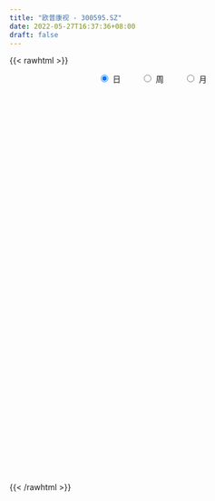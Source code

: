 ```yaml
---
title: "欧普康视 - 300595.SZ"
date: 2022-05-27T16:37:36+08:00
draft: false
---
```

{{< rawhtml >}}
    <div style="text-align: center">
        <label style="padding: 1rem;"><input style="margin-right: .5rem" type="radio" name="period" value="D" checked onclick="period_change(this)">日</label>
        <label style="padding: 1rem;"><input style="margin-right: .5rem" type="radio" name="period" value="W" onclick="period_change(this)">周</label>
        <label style="padding: 1rem;"><input style="margin-right: .5rem" type="radio" name="period" value="M" onclick="period_change(this)">月</label>
    </div>
    <div id="chart" style="height: 700px;"></div> 
    <script type="text/javascript">
        const D_v = [31059.01,47994.69,57243.58,77186.14,105820.95,61209.43,60225.13,45687.31,53075.72,55562.56,73319.94,69263.8,67493.68,54184.89,50872.77,72573.65,63339.26,77654.08,108067.52,67743.07,98222.8,72373.81,62750.25,73256.14,89399.78,48942.39,79491.9,56880.9,53231.61,67708.87,66130.01,67995.52,75021.81,79422.22,119982.68,76125.36,73013.54,81760.6,86678.94,49829.15,62803.49,56848.87,50575.14,65115.66,63364.83,58341.68,43748.85,99221.42,166184.64,96578.42,91728.2,92633.46,78814.3,118827.94,91143.1,89522.68,136497.04,99171.35,52996.0,71330.87,68938.2,59911.54,89759.49,58779.73,114533.8,95670.81,59373.8,170043.08,135095.3,119905.93,109976.93,80232.25,86006.22,156722.99,222034.51,158822.16,197785.93,153977.88,208488.19,131287.79,84093.86,93712.34,89591.43,89929.45,119788.03,93081.26,135397.04,237304.58,119760.75,121843.66,96812.53,138902.69,100331.95,103014.58,77564.31,104001.3,76358.89,91447.47,166312.71,139829.93,290803.72,162176.22,112347.64,94742.92,113951.97,104849.87,128261.05,133679.57,87050.86,66357.54,82172.39,96634.55,92735.45,94254.3,69629.31,65263.28,73724.86,52182.87,82661.74,44137.92,55358.41,47519.16,146145.09,121153.14,138245.36,89602.18,90217.47,65198.02,62674.6,64575.18,63054.22,180155.99,124799.44,75436.25,131559.91,108880.63,90957.08,77216.68,74685.11,221804.11,114026.37,90786.65,69837.01,71599.56,172192.36,77201.26,85813.2,84610.66,47189.49,64055.63,48266.09,59286.59,72498.46,98854.19,67055.22,77193.78,109892.03,86857.37,131936.75,80011.93,89062.14,114475.94,115703.84,73745.71,156777.68,104446.47,109429.03,87441.83,404351.53,173317.74,119618.49,233608.45,180082.97,113331.41,120050.3,109600.61,173296.23,187605.54,120848.59,112267.32,145936.63,223882.65,109763.85,92465.47,66743.68,78444.9,91050.54,99880.57,154061.8,196817.68,108214.35,109492.9,70810.19,95728.64,136201.68,135287.2,112662.99,135343.66,125807.08,161726.18,145645.1,211142.26,172489.01,240612.12,126300.42,101358.08,83895.54,129986.64,129722.25,124313.27,76974.48,89866.62,185941.68,138439.37,113853.02,119179.41,145182.38,94314.19,96485.68,115166.61,119778.93,199108.55,98886.15,74536.93,80004.26,94692.8,116454.83,130104.76,160832.71,163399.01,312155.79,218546.1,157212.74,123347.45,85896.09,111328.17,117518.72,176480.39,119468.23,88281.84,126691.3,79051.23,99349.86,146440.03,129215.46,88624.58,90667.52,193794.99,244765.46,237503.7]
const D_histogram = [0.0,-0.1097089459,0.1185692412,0.3227222865,0.368807511,0.4225266538,0.531279553,0.6892233051,0.6672950457,0.7858601237,0.7486773063,0.5372044745,0.5416042735,0.4707388276,0.5250444906,0.6785482853,0.8369622809,0.8579454412,0.8297734157,0.5612725173,-0.0497291033,-0.4307622503,-0.4820753863,-0.3845919854,0.0142099828,0.1697060838,-0.0691080828,0.0099501388,0.094666748,-0.0549931492,-0.2279026612,-0.2526194043,-0.5544139457,-0.6123545981,-0.9534952297,-0.7650036437,-0.9486625831,-1.0467934912,-0.961754911,-0.8086623666,-0.5428286847,-0.4726342809,-0.510504694,-0.2627406923,-0.0053337669,0.0920922547,0.0394409218,-0.3988882065,-1.0404449943,-1.5045270361,-1.634479006,-1.3626888809,-1.1782081755,-0.7808548513,-0.2233636386,0.0994203037,0.2299882907,0.1170279822,0.1647103582,0.1169847188,-0.1160621724,-0.2900677043,-0.5418565553,-0.6690710761,-1.0373446376,-0.983342187,-0.9557146898,-1.3061877737,-1.5424176464,-1.4464405954,-1.0613461142,-0.9888737042,-0.8634651374,-0.9160483401,-1.1617963851,-1.2512165218,-1.5027014916,-1.5607655459,-1.086117599,-0.6438447742,-0.303965542,-0.0142394603,0.2574992098,0.4427475625,0.7511997967,0.8278942332,1.0699428334,1.9318636488,2.3636488898,2.5677299887,2.5928393853,2.6034184717,2.4903458822,2.2885861424,2.1046035458,1.8330159589,1.470176694,1.1109379188,0.8013987189,0.2907996581,-0.5694985092,-1.1468694923,-1.3672012099,-1.4056493292,-1.1983968318,-1.1115881885,-0.792753723,-0.4921303979,-0.3395911064,-0.247044799,-0.1385513485,-0.1557306811,-0.2796650224,-0.2529957683,-0.3094444819,-0.3361424861,-0.4151307656,-0.3432002179,-0.1669526898,-0.0422296537,-0.0236154165,0.0921811987,0.5060483564,0.5919401437,0.3742524938,0.1904051132,0.1335789491,0.176840437,0.219779759,0.2629497822,0.2137765178,-0.071055312,-0.2978256445,-0.4362238857,-0.6056947001,-0.5981376722,-0.5619251852,-0.4251066829,-0.2155430288,0.305605117,0.6171252804,0.8443500953,0.9159169234,0.8211569131,0.8591468579,0.8562618672,0.6416323423,0.6752633299,0.6641664883,0.5338457327,0.3731818555,0.2817941693,0.138822381,0.008828144,-0.0922487918,-0.216093873,-0.3497648444,-0.5091167789,-0.6839601176,-0.7726112723,-0.7779520259,-0.8160951736,-0.7342858899,-0.6663551454,-0.6854275923,-0.6179153868,-0.5624585339,-0.5314417289,-0.7278094435,-0.8545294681,-0.8571847524,-0.9465115812,-0.9644621048,-0.9720417838,-0.9355490829,-0.8273514898,-0.6087227807,-0.3353995544,-0.11254708,0.0310162396,0.210721576,0.4381386168,0.5598635508,0.6591737466,0.7161177629,0.7374421108,0.7120270606,0.7892307788,0.682107306,0.7177552409,0.7459558352,0.7116438639,0.6319706982,0.5183378371,0.4714644101,0.3076411685,0.166751931,0.0307204752,-0.001144387,0.0568447667,-0.0335082812,-0.1510104506,-0.1232974588,0.0705303317,0.1649333932,0.2450841373,0.2803985541,0.3925316146,0.4653236722,0.4113293667,0.3293407361,0.2460656287,0.3710901925,0.3682080998,0.3588351796,0.2662526057,0.1848702412,0.0940141027,-0.0598793252,-0.0156358333,0.0100496837,0.1746456058,0.2799841141,0.3153325171,0.2813557356,0.2241358419,0.0925439045,0.0227241806,-0.2284952285,-0.3954041458,-0.1648582609,0.0482197573,0.2867348639,0.4422400945,0.4861916472,0.4963719432,0.5386032607,0.5617442246,0.6106314367,0.5810803146,0.5083338731,0.4571170532,0.3361600982,0.1732369044,0.1542528123,0.1074297099,-0.0554645631,0.0168604479,0.1683306838,0.2091975938]
const D_fast = [0.0,-0.1371361823,0.1207843151,0.4056179319,0.5439050343,0.7032558405,0.9448286279,1.2750782063,1.4199737083,1.7350038173,1.8849903264,1.8078186132,1.9476194806,1.9944387416,2.1800055273,2.5031463933,2.8708009591,3.1062704797,3.2855418081,3.1573590391,2.5339251427,2.045201433,1.8733694504,1.874704855,2.2770593189,2.4749819408,2.2188907535,2.3004365099,2.4088198061,2.2454116215,2.0155264442,1.9276548501,1.4872568222,1.2762275204,0.6967130814,0.6939537564,0.2731291713,-0.0867001096,-0.2421002572,-0.2911733044,-0.1610467938,-0.2090109601,-0.3745075468,-0.1924287181,0.0636447655,0.1840938508,0.1413027484,-0.3967484315,-1.2984164679,-2.1386302688,-2.6772019901,-2.7460840853,-2.8561554238,-2.6540158124,-2.1523655093,-1.8047264911,-1.6166614314,-1.7003647444,-1.6115047788,-1.6299842385,-1.8920466728,-2.1385691308,-2.5258221207,-2.8203044105,-3.4479141314,-3.6397472275,-3.8510484028,-4.5280684301,-5.1499027144,-5.4155358122,-5.2957778596,-5.4705238756,-5.5609815932,-5.8425768809,-6.3787740222,-6.7809982893,-7.4081586321,-7.8564140729,-7.6532955257,-7.3719838944,-7.1080960477,-6.8219298311,-6.4858163585,-6.1898811152,-5.6936289318,-5.409960937,-4.9004266284,-3.5555399009,-2.5328424374,-1.6868288414,-1.0135095984,-0.3520758942,0.1574379869,0.5278247828,0.8699930726,1.0566594755,1.061364384,0.9798600886,0.8706705684,0.4327714221,-0.5699013725,-1.4339897287,-1.9961217487,-2.3859822004,-2.4783289109,-2.6694173148,-2.54877128,-2.3711805544,-2.3035390395,-2.2727539318,-2.1988983184,-2.2550103213,-2.4488609182,-2.4854406062,-2.6192504403,-2.729984066,-2.9127550369,-2.9266245437,-2.792115188,-2.6779495654,-2.6652391822,-2.5263972674,-1.9860180206,-1.7521411973,-1.8762657239,-2.0125118261,-2.035943253,-1.9484716558,-1.850587394,-1.7416799252,-1.7374090602,-2.040004718,-2.3412314616,-2.5886856743,-2.9095801638,-3.0515575539,-3.1558263632,-3.1252845316,-2.9696066347,-2.3720572097,-1.9062557262,-1.4679433875,-1.1673973285,-1.0568681105,-0.8040914513,-0.5929109752,-0.6471324145,-0.4446855943,-0.289740814,-0.2866001363,-0.3539685497,-0.3749076935,-0.4831738866,-0.6109610877,-0.7351002214,-0.9129687709,-1.1340809533,-1.4207120825,-1.7665454506,-2.0483494234,-2.2481781835,-2.4903451245,-2.5921073134,-2.6907653552,-2.8811947002,-2.9681613414,-3.0533191219,-3.1551627491,-3.5334828246,-3.8738352162,-4.0907866887,-4.4167414128,-4.6758074626,-4.9263975875,-5.1237921573,-5.2224324367,-5.1559844227,-4.966511085,-4.7717953807,-4.6204780012,-4.3880922708,-4.0511405758,-3.7894497541,-3.5253461216,-3.2893726646,-3.083687789,-2.9310960741,-2.6565846612,-2.5931813074,-2.3780945624,-2.1634050093,-2.0198060145,-1.9414865057,-1.9255349075,-1.854542232,-1.9414551815,-2.0406564362,-2.1690077732,-2.2011587322,-2.1289583868,-2.227688505,-2.382943287,-2.3860546599,-2.1745942865,-2.0389578767,-1.8975360983,-1.7921220429,-1.5818560788,-1.3927331032,-1.3438950669,-1.3435485136,-1.3653072138,-1.1475101018,-1.0583401696,-0.9780042949,-1.0040237173,-1.0391885216,-1.1065411344,-1.2754043936,-1.23506986,-1.2068719221,-0.9986145985,-0.8232800618,-0.7090985295,-0.672736377,-0.6739223102,-0.7823782715,-0.8465169503,-1.1548601665,-1.4206201202,-1.2312888006,-1.0061558431,-0.6959570205,-0.4298917662,-0.2643923018,-0.13011902,0.0467631127,0.2103401328,0.411885204,0.5276041606,0.5819411874,0.6450036308,0.6080867003,0.4884727326,0.5080518435,0.4880861687,0.3113257549,0.3878658779,0.5814187848,0.6745850932]
const D_slow = [0.0,-0.0274272365,0.0022150738,0.0828956455,0.1750975232,0.2807291867,0.4135490749,0.5858549012,0.7526786626,0.9491436936,1.1363130201,1.2706141387,1.4060152071,1.523699914,1.6549610367,1.824598108,2.0338386782,2.2483250385,2.4557683924,2.5960865218,2.5836542459,2.4759636834,2.3554448368,2.2592968404,2.2628493361,2.305275857,2.2879988363,2.2904863711,2.3141530581,2.3004047708,2.2434291054,2.1802742544,2.041670768,1.8885821184,1.650208311,1.4589574001,1.2217917543,0.9600933815,0.7196546538,0.5174890621,0.381781891,0.2636233207,0.1359971472,0.0703119742,0.0689785324,0.0920015961,0.1018618266,0.0021397749,-0.2579714736,-0.6341032327,-1.0427229841,-1.3833952044,-1.6779472483,-1.8731609611,-1.9290018707,-1.9041467948,-1.8466497221,-1.8173927266,-1.776215137,-1.7469689573,-1.7759845004,-1.8485014265,-1.9839655653,-2.1512333344,-2.4105694938,-2.6564050405,-2.895333713,-3.2218806564,-3.607485068,-3.9690952168,-4.2344317454,-4.4816501714,-4.6975164558,-4.9265285408,-5.2169776371,-5.5297817675,-5.9054571404,-6.2956485269,-6.5671779267,-6.7281391202,-6.8041305057,-6.8076903708,-6.7433155683,-6.6326286777,-6.4448287285,-6.2378551702,-5.9703694619,-5.4874035497,-4.8964913272,-4.2545588301,-3.6063489837,-2.9554943658,-2.3329078953,-1.7607613597,-1.2346104732,-0.7763564835,-0.40881231,-0.1310778303,0.0692718495,0.141971764,-0.0004028633,-0.2871202364,-0.6289205389,-0.9803328712,-1.2799320791,-1.5578291262,-1.756017557,-1.8790501565,-1.9639479331,-2.0257091328,-2.0603469699,-2.0992796402,-2.1691958958,-2.2324448379,-2.3098059584,-2.3938415799,-2.4976242713,-2.5834243258,-2.6251624982,-2.6357199117,-2.6416237658,-2.6185784661,-2.492066377,-2.3440813411,-2.2505182176,-2.2029169393,-2.1695222021,-2.1253120928,-2.070367153,-2.0046297075,-1.951185578,-1.968949406,-2.0434058172,-2.1524617886,-2.3038854636,-2.4534198817,-2.593901178,-2.7001778487,-2.7540636059,-2.6776623267,-2.5233810066,-2.3122934828,-2.0833142519,-1.8780250236,-1.6632383092,-1.4491728424,-1.2887647568,-1.1199489243,-0.9539073022,-0.8204458691,-0.7271504052,-0.6567018629,-0.6219962676,-0.6197892316,-0.6428514296,-0.6968748978,-0.7843161089,-0.9115953036,-1.082585333,-1.2757381511,-1.4702261576,-1.674249951,-1.8578214235,-2.0244102098,-2.1957671079,-2.3502459546,-2.490860588,-2.6237210203,-2.8056733811,-3.0193057481,-3.2336019362,-3.4702298316,-3.7113453578,-3.9543558037,-4.1882430744,-4.3950809469,-4.5472616421,-4.6311115307,-4.6592483007,-4.6514942408,-4.5988138468,-4.4892791926,-4.3493133049,-4.1845198682,-4.0054904275,-3.8211298998,-3.6431231347,-3.44581544,-3.2752886135,-3.0958498032,-2.9093608444,-2.7314498785,-2.5734572039,-2.4438727446,-2.3260066421,-2.24909635,-2.2074083672,-2.1997282484,-2.2000143452,-2.1858031535,-2.1941802238,-2.2319328365,-2.2627572012,-2.2451246182,-2.2038912699,-2.1426202356,-2.0725205971,-1.9743876934,-1.8580567754,-1.7552244337,-1.6728892497,-1.6113728425,-1.5186002943,-1.4265482694,-1.3368394745,-1.2702763231,-1.2240587628,-1.2005552371,-1.2155250684,-1.2194340267,-1.2169216058,-1.1732602043,-1.1032641758,-1.0244310466,-0.9540921126,-0.8980581522,-0.874922176,-0.8692411309,-0.926364938,-1.0252159745,-1.0664305397,-1.0543756004,-0.9826918844,-0.8721318608,-0.750583949,-0.6264909632,-0.491840148,-0.3514040918,-0.1987462327,-0.053476154,0.0736073143,0.1878865776,0.2719266021,0.3152358282,0.3537990313,0.3806564588,0.366790318,0.37100543,0.4130881009,0.4653874994]
const D_data = [['2021-05-18', 91.5645, 92.2038, 91.2661, 93.0562],['2021-05-19', 91.9267, 90.4847, 89.5257, 93.2551],['2021-05-20', 90.9251, 95.0452, 90.2219, 95.4288],['2021-05-21', 97.1157, 96.0999, 93.8988, 98.4005],['2021-05-24', 95.572, 95.0939, 89.7357, 96.2991],['2021-05-25', 95.6019, 95.811, 95.2035, 96.807],['2021-05-26', 95.811, 97.3747, 94.2175, 98.1017],['2021-05-27', 98.0719, 99.277, 95.7712, 99.3865],['2021-05-28', 97.7233, 98.032, 96.9962, 100.3924],['2021-05-31', 97.5739, 100.7609, 96.1895, 101.0896],['2021-06-01', 101.3187, 99.7949, 96.6277, 102.0457],['2021-06-02', 99.6953, 97.6237, 96.8269, 100.4323],['2021-06-03', 96.8369, 100.3924, 96.6178, 102.5835],['2021-06-04', 99.8845, 99.8845, 99.2471, 103.5795],['2021-06-07', 99.8945, 102.0358, 98.1117, 102.2748],['2021-06-08', 102.0258, 104.5755, 101.0996, 106.8363],['2021-06-09', 103.5795, 106.3682, 102.0856, 107.0056],['2021-06-10', 106.5574, 106.1192, 103.958, 107.3641],['2021-06-11', 104.3265, 106.4976, 102.0856, 107.5534],['2021-06-15', 106.4976, 103.5994, 103.0815, 106.7666],['2021-06-16', 104.0775, 97.4942, 97.1157, 104.5555],['2021-06-17', 95.5521, 97.8527, 95.4923, 99.6355],['2021-06-18', 99.4961, 100.7908, 98.7989, 103.3803],['2021-06-21', 100.5916, 102.7628, 98.5101, 102.9321],['2021-06-22', 102.9819, 108.0613, 101.4681, 108.7485],['2021-06-23', 108.1509, 106.916, 105.9897, 109.2564],['2021-06-24', 106.9657, 102.1154, 100.5916, 107.5633],['2021-06-25', 102.5935, 105.9698, 102.5835, 106.5674],['2021-06-28', 105.9897, 106.8562, 105.671, 108.3601],['2021-06-29', 107.4538, 104.0874, 103.3803, 107.7625],['2021-06-30', 105.6411, 103.1313, 101.966, 106.0196],['2021-07-01', 102.8724, 104.5755, 101.7171, 105.8702],['2021-07-02', 103.5895, 100.1932, 99.5957, 105.422],['2021-07-05', 99.1475, 102.0856, 97.9125, 105.0734],['2021-07-06', 103.5795, 97.0759, 94.0581, 103.7787],['2021-07-07', 96.6078, 102.8325, 95.6915, 103.4401],['2021-07-08', 103.7588, 97.6834, 97.6137, 104.1074],['2021-07-09', 98.8587, 97.3448, 92.624, 98.9184],['2021-07-12', 98.7989, 98.9184, 94.6458, 100.0936],['2021-07-13', 99.5957, 99.7949, 98.1117, 100.99],['2021-07-14', 99.5957, 101.8665, 98.4204, 103.3803],['2021-07-15', 102.1752, 99.9642, 98.8188, 102.464],['2021-07-16', 98.9981, 98.3308, 97.1058, 100.3825],['2021-07-19', 98.5101, 102.1852, 97.8727, 103.5795],['2021-07-20', 102.2051, 103.5795, 100.8008, 104.4659],['2021-07-21', 104.5755, 102.5835, 101.3087, 104.5755],['2021-07-22', 103.3803, 100.8904, 100.1932, 103.3803],['2021-07-23', 100.5916, 94.586, 94.1976, 101.9162],['2021-07-26', 91.5185, 88.5107, 85.6722, 94.2972],['2021-07-27', 88.1422, 86.6482, 85.7519, 92.3152],['2021-07-28', 87.1263, 87.8434, 84.3575, 89.2477],['2021-07-29', 89.6361, 91.887, 89.6361, 94.1179],['2021-07-30', 91.887, 90.7914, 87.2458, 91.887],['2021-08-02', 89.6361, 93.9984, 86.449, 94.7952],['2021-08-03', 94.3968, 97.9225, 92.1658, 98.1017],['2021-08-04', 97.9424, 97.046, 94.7155, 98.7989],['2021-08-05', 90.6321, 95.7314, 87.3354, 97.793],['2021-08-06', 95.4923, 92.6041, 89.6361, 95.4923],['2021-08-09', 91.628, 94.2972, 91.628, 95.1935],['2021-08-10', 94.2773, 92.9626, 90.4329, 94.7952],['2021-08-11', 92.2355, 89.6261, 89.2676, 93.5203],['2021-08-12', 89.5963, 88.8393, 88.5206, 92.3152],['2021-08-13', 89.0385, 86.1005, 85.0746, 89.8751],['2021-08-16', 87.1064, 85.8515, 85.1543, 88.0725],['2021-08-17', 86.0507, 80.4733, 79.5769, 87.3952],['2021-08-18', 81.6187, 83.74, 81.4593, 85.1543],['2021-08-19', 84.6563, 82.4553, 81.6187, 85.0049],['2021-08-20', 81.2402, 75.4935, 73.9797, 82.1565],['2021-08-23', 76.6887, 73.7008, 71.7188, 77.1568],['2021-08-24', 73.7108, 75.7425, 71.8284, 76.1907],['2021-08-25', 75.7027, 79.079, 73.7008, 80.1745],['2021-08-26', 79.079, 74.9557, 74.1988, 79.1188],['2021-08-27', 74.8362, 74.7565, 74.1988, 78.3619],['2021-08-30', 75.5732, 71.3205, 69.9958, 75.5732],['2021-08-31', 70.3544, 66.5299, 65.773, 71.1013],['2021-09-01', 68.2131, 65.8427, 63.7512, 68.4123],['2021-09-02', 66.3208, 60.9625, 60.584, 68.2629],['2021-09-03', 62.1178, 60.4446, 59.5682, 62.2772],['2021-09-06', 61.6497, 66.271, 59.4487, 69.5975],['2021-09-07', 67.9641, 66.7092, 65.2551, 68.1932],['2021-09-08', 66.5399, 66.2012, 64.538, 67.0279],['2021-09-09', 66.3307, 66.1813, 65.3945, 68.223],['2021-09-10', 65.7331, 66.6096, 65.0459, 67.7251],['2021-09-13', 66.6096, 66.0917, 65.6037, 69.0198],['2021-09-14', 66.1016, 68.5218, 66.1016, 69.717],['2021-09-15', 68.0139, 66.3905, 65.6335, 68.5716],['2021-09-16', 65.8825, 69.219, 65.4344, 71.5894],['2021-09-17', 69.3385, 80.3737, 67.9242, 81.6684],['2021-09-22', 78.6806, 79.4773, 77.7643, 83.2421],['2021-09-23', 79.4176, 79.6765, 76.37, 81.4394],['2021-09-24', 79.7363, 79.567, 77.6846, 80.2641],['2021-09-27', 80.6725, 81.1008, 78.7702, 83.4711],['2021-09-28', 80.4733, 80.9414, 79.1786, 85.234],['2021-09-29', 81.6187, 80.6028, 78.8798, 82.9732],['2021-09-30', 80.5629, 81.3298, 80.553, 83.2421],['2021-10-08', 81.2003, 80.4335, 79.5271, 82.8536],['2021-10-11', 80.8418, 78.8101, 78.083, 82.027],['2021-10-12', 78.6208, 77.8938, 76.6986, 80.2641],['2021-10-13', 77.6747, 77.4655, 72.7148, 78.5113],['2021-10-14', 77.1368, 73.1729, 70.7528, 77.844],['2021-10-15', 69.717, 64.9663, 64.3288, 70.932],['2021-10-18', 65.0459, 63.9006, 62.9146, 65.7232],['2021-10-19', 64.2591, 65.1356, 63.2432, 65.6335],['2021-10-20', 65.1356, 65.4842, 63.9404, 66.4104],['2021-10-21', 66.1614, 67.8147, 65.4842, 68.97],['2021-10-22', 66.7291, 65.9722, 65.0559, 67.5657],['2021-10-25', 66.5199, 68.98, 65.9323, 69.5178],['2021-10-26', 69.219, 69.6572, 66.7689, 71.1412],['2021-10-27', 68.721, 68.4222, 67.6055, 69.219],['2021-10-28', 68.5019, 67.8147, 66.8287, 70.4639],['2021-10-29', 67.7251, 68.1135, 66.2909, 69.219],['2021-11-01', 68.1035, 66.3706, 65.7331, 68.9401],['2021-11-02', 65.8029, 64.1695, 63.9105, 66.7291],['2021-11-03', 64.1894, 65.265, 64.1894, 66.5299],['2021-11-04', 66.3905, 63.5918, 63.4424, 66.3905],['2021-11-05', 63.4225, 63.1437, 62.9445, 64.5978],['2021-11-08', 63.1536, 61.5501, 60.7434, 63.1935],['2021-11-09', 61.5601, 62.7552, 61.2613, 63.0441],['2021-11-10', 62.7154, 64.1595, 62.5162, 65.0061],['2021-11-11', 63.791, 63.8707, 63.0939, 65.2352],['2021-11-12', 64.0799, 62.5262, 62.317, 64.0998],['2021-11-15', 62.566, 63.7611, 62.2473, 64.1097],['2021-11-16', 63.8309, 68.8106, 63.7611, 69.3186],['2021-11-17', 68.6214, 66.1514, 65.9323, 69.5178],['2021-11-18', 65.6734, 62.0481, 61.8887, 65.9423],['2021-11-19', 61.9286, 61.2912, 60.6936, 62.7054],['2021-11-22', 61.2513, 62.0481, 60.0064, 63.5122],['2021-11-23', 61.7493, 63.0839, 61.5402, 63.9803],['2021-11-24', 62.9743, 63.1735, 61.829, 63.6815],['2021-11-25', 63.1038, 63.313, 62.7453, 64.7372],['2021-11-26', 63.3428, 62.0481, 61.9485, 64.0101],['2021-11-29', 61.5601, 57.9647, 57.3671, 62.7453],['2021-11-30', 57.4269, 56.8691, 56.1819, 58.0643],['2021-12-01', 56.899, 56.3911, 55.5644, 57.5265],['2021-12-02', 56.2716, 54.429, 54.1302, 56.7197],['2021-12-03', 54.429, 55.3852, 54.3593, 56.3214],['2021-12-06', 55.674, 55.0366, 54.7975, 56.9687],['2021-12-07', 55.415, 55.9927, 55.176, 56.9289],['2021-12-08', 56.2716, 57.1978, 55.7736, 57.5265],['2021-12-09', 57.3771, 62.7353, 56.8691, 63.2233],['2021-12-10', 62.3668, 62.3668, 61.9684, 63.4026],['2021-12-13', 62.3668, 63.0142, 61.9883, 63.7213],['2021-12-14', 62.327, 62.2672, 61.9485, 63.5022],['2021-12-15', 62.0879, 60.5342, 60.2753, 62.7154],['2021-12-16', 61.2912, 62.4664, 61.2912, 66.0718],['2021-12-17', 62.9644, 62.5162, 61.9087, 63.5221],['2021-12-20', 62.2373, 59.6777, 59.2594, 62.7054],['2021-12-21', 59.3192, 62.6556, 59.3192, 62.8947],['2021-12-22', 62.6258, 62.5461, 62.2274, 63.1437],['2021-12-23', 63.1437, 61.0223, 60.4546, 63.2034],['2021-12-24', 61.0023, 60.106, 59.7873, 61.3609],['2021-12-27', 59.8072, 60.4546, 58.8411, 61.1916],['2021-12-28', 60.9426, 59.2495, 59.1499, 60.9525],['2021-12-29', 58.6519, 58.6419, 58.3929, 62.4365],['2021-12-30', 58.373, 58.2535, 57.9746, 59.1698],['2021-12-31', 58.2635, 57.138, 56.8392, 58.5722],['2022-01-04', 56.4309, 55.9827, 54.6382, 56.9488],['2022-01-05', 55.9827, 54.3992, 54.2298, 56.5504],['2022-01-06', 54.4091, 52.6761, 52.3973, 55.0764],['2022-01-07', 52.6562, 52.2877, 52.0985, 53.3235],['2022-01-10', 51.9093, 52.2578, 51.5507, 53.0347],['2022-01-11', 52.2778, 50.8635, 50.495, 52.4272],['2022-01-12', 50.9033, 51.6105, 50.7042, 52.5566],['2022-01-13', 51.8595, 51.0029, 50.8934, 51.9889],['2022-01-14', 50.7042, 49.2003, 49.011, 50.9731],['2022-01-17', 49.26, 49.5688, 48.6824, 50.1464],['2022-01-18', 49.6883, 48.9314, 48.6027, 50.5747],['2022-01-19', 48.6027, 48.0549, 47.8557, 49.3297],['2022-01-20', 45.9136, 43.8619, 43.3739, 47.4573],['2022-01-21', 43.8022, 42.8062, 42.5274, 43.8022],['2022-01-24', 42.7465, 42.8759, 41.8501, 43.115],['2022-01-25', 42.3381, 40.3362, 40.2267, 42.5174],['2022-01-26', 40.8442, 39.659, 38.8722, 40.9239],['2022-01-27', 39.6291, 38.3941, 38.2945, 39.8183],['2022-01-28', 38.7427, 37.677, 37.5476, 39.1112],['2022-02-07', 38.3742, 37.6472, 37.2986, 38.8224],['2022-02-08', 37.7468, 38.7029, 37.2687, 38.9718],['2022-02-09', 38.8423, 39.6889, 38.4638, 39.9478],['2022-02-10', 39.8383, 39.5594, 39.3403, 40.5753],['2022-02-11', 39.3403, 38.8622, 38.3244, 39.898],['2022-02-14', 38.4041, 39.6291, 38.0555, 40.2864],['2022-02-15', 39.8383, 40.9438, 39.3502, 42.6867],['2022-02-16', 40.8342, 40.3362, 40.1171, 40.9338],['2022-02-17', 40.0873, 40.5354, 39.8482, 41.0334],['2022-02-18', 40.0873, 40.396, 40.0474, 40.7346],['2022-02-21', 40.5354, 40.1869, 39.8183, 41.3023],['2022-02-22', 39.8482, 39.6391, 38.8921, 40.0673],['2022-02-23', 39.9478, 41.1629, 39.7785, 41.2525],['2022-02-24', 41.0334, 38.8821, 38.2149, 41.3123],['2022-02-25', 39.4399, 40.5852, 39.2208, 42.1987],['2022-02-28', 40.5155, 40.8243, 39.7188, 41.2326],['2022-03-01', 40.8243, 40.2068, 39.8183, 41.0832],['2022-03-02', 40.0375, 39.4897, 39.1909, 40.1371],['2022-03-03', 39.7387, 38.6431, 38.5535, 39.908],['2022-03-04', 37.9061, 39.1013, 37.8563, 40.396],['2022-03-07', 39.2009, 37.0496, 36.5715, 39.2407],['2022-03-08', 37.1791, 36.3823, 36.203, 38.2447],['2022-03-09', 36.3524, 35.4561, 33.8625, 36.8205],['2022-03-10', 36.3723, 36.0038, 35.974, 37.2787],['2022-03-11', 35.1573, 36.9102, 34.8585, 36.96],['2022-03-14', 36.3723, 34.6593, 34.6394, 36.6213],['2022-03-15', 34.3804, 33.3645, 33.3645, 36.0138],['2022-03-16', 34.0617, 34.5099, 32.3188, 34.5896],['2022-03-17', 35.3565, 36.8504, 35.3067, 37.7866],['2022-03-18', 36.6512, 36.1632, 35.6951, 36.95],['2022-03-21', 36.5118, 36.3126, 35.7449, 36.95],['2022-03-22', 36.1632, 35.974, 35.7748, 36.5516],['2022-03-23', 36.1532, 37.3185, 35.8644, 37.7468],['2022-03-24', 37.3484, 37.3982, 36.2429, 37.8065],['2022-03-25', 37.5177, 35.954, 35.9042, 37.5974],['2022-03-28', 35.1075, 35.2867, 34.968, 35.8046],['2022-03-29', 35.5059, 34.8186, 34.7589, 35.8943],['2022-03-30', 35.3863, 37.5675, 34.5099, 37.6671],['2022-03-31', 37.0496, 36.3823, 36.203, 37.8065],['2022-04-01', 35.8644, 36.3624, 35.3565, 37.1791],['2022-04-06', 36.3026, 35.1075, 34.7788, 36.4719],['2022-04-07', 34.8585, 34.7788, 34.739, 36.9699],['2022-04-08', 34.6394, 34.1314, 33.6633, 34.968],['2022-04-11', 33.7629, 32.518, 32.3188, 34.1016],['2022-04-12', 32.6176, 34.4999, 32.6176, 34.5796],['2022-04-13', 34.1115, 34.2808, 33.4641, 35.3067],['2022-04-14', 34.7987, 36.4421, 34.5597, 37.1791],['2022-04-15', 36.1532, 36.452, 36.0038, 36.8703],['2022-04-18', 36.6014, 36.0437, 35.6752, 36.8504],['2022-04-19', 36.1034, 35.2768, 34.9382, 36.6014],['2022-04-20', 35.1772, 34.8087, 34.6593, 36.1134],['2022-04-21', 34.4501, 33.3645, 33.1255, 35.0178],['2022-04-22', 33.1355, 33.5139, 32.5678, 34.1613],['2022-04-25', 32.757, 30.1576, 30.0779, 32.767],['2022-04-26', 30.1675, 29.6895, 29.3907, 31.8507],['2022-04-27', 30.8747, 34.4701, 30.8747, 34.9282],['2022-04-28', 34.1514, 35.2569, 33.4442, 36.0536],['2022-04-29', 35.2967, 36.7906, 34.9083, 37.0496],['2022-05-05', 36.8205, 36.9799, 36.4421, 37.5276],['2022-05-06', 36.14, 36.38, 35.86, 36.89],['2022-05-09', 36.42, 36.4, 35.93, 37.29],['2022-05-10', 35.78, 37.28, 35.6, 37.5],['2022-05-11', 36.98, 37.6, 36.84, 38.88],['2022-05-12', 37.21, 38.55, 37.17, 38.87],['2022-05-13', 38.56, 38.08, 37.64, 39.0],['2022-05-16', 38.1, 37.7, 37.21, 38.75],['2022-05-17', 37.99, 38.04, 37.26, 38.28],['2022-05-18', 38.05, 37.05, 36.76, 38.13],['2022-05-19', 36.5, 36.0, 35.08, 36.74],['2022-05-20', 35.91, 37.49, 35.9, 37.5],['2022-05-23', 37.54, 37.12, 36.69, 37.72],['2022-05-24', 37.15, 35.17, 35.14, 37.35],['2022-05-25', 35.35, 37.91, 35.05, 38.91],['2022-05-26', 38.5, 39.64, 37.4, 40.24],['2022-05-27', 40.0, 38.99, 38.6, 41.04]]
const W_v = [61041.01,94568.33,50327.7,74316.2,37239.3,67971.05,42789.02,52470.84,38124.24,41659.23,27108.78,22287.47,67884.31,41465.08,28835.0,31182.1,42947.84,53160.8,28549.23,21076.14,42915.75,13982.56,19703.58,10998.82,21522.31,29156.53,43835.09,49196.02,27254.98,26169.66,9455.62,6937.2,42349.48,43121.0,37196.7,36898.4,53633.46,35364.51,72740.46,68150.68,58555.92,30941.71,57430.61,49922.15,63998.2,111229.46,98875.44,71098.94,65003.37,102703.78,107575.69,111244.66,189026.25,107075.33,97722.94,93977.6,74264.0,124363.17,103898.1,91523.6,77758.38,84166.2,136728.73,132788.48,128198.67,137323.75,116518.68,79696.25,80754.04,79046.96,99905.57,150893.5,104299.59,92011.27,79578.51,43253.75,68144.33,121557.29,82283.83,102034.17,100486.11,153885.4,216739.38,171979.09,169110.97,143558.45,141363.83,151515.54,183850.84,108223.24,117765.45,42665.37,142374.63,149118.19,190452.4,212442.69,163555.27,166990.46,178245.8,284605.98,408037.0599999999,277965.34,139191.49,137200.92,118586.67,160078.4,146025.56,248801.88,201890.38,169602.44,142714.5,197113.67,130337.07,41002.52,108633.87,160857.06,249856.76,171909.56,143226.16,186251.68,208961.76,279463.99,249375.21,177397.35,214001.58,165250.39,146289.12,227242.14,236078.62,149762.2,252746.86,243545.17,175051.82,287980.35,237966.91,231642.77,233855.82,228486.03,159169.25,128507.83,200182.63,138971.0,203117.9,104452.57,269620.49,292873.66,307149.4,344051.57,422382.8700000001,392191.74,177675.57,410330.42,594261.26,630944.8300000001,448444.45,388412.48,370977.25,356308.1,204163.95,465638.01,470615.78,402293.93,251280.55,283840.0,123087.5,44665.39,204716.63,209280.48,343777.55,263640.07,250970.83,408315.45,162043.26,301616.62,295808.92,348954.56,250917.0399999999,186492.64,352353.18,282431.76,338783.39,253358.89,272020.47,233137.89,129891.37,418525.2,517131.89,607883.2,338000.18,290881.81,342773.48,220610.2,265655.5,217379.85,304733.91,116666.73,266535.41,264049.58,326018.54,319824.87,372507.28,301089.93,347971.11,330087.82,430304.4,306735.59,329792.44,525939.02,535162.11,342936.1,498401.22,531216.63,889343.4700000001,607173.6099999999,675500.36,338416.94,419813.53,104001.3,764752.72,588068.62,497521.41,418516.89,308065.8,542664.9299999999,345719.49,620832.22,578689.35,481616.84,329935.0699999999,374888.24,408698.08,549765.3100000001,878986.6000000001,766691.6200000001,703618.29,638792.28,620255.49,520447.76,670827.11,896188.91,569275.78,605075.1699999999,358675.98,629425.92,495793.58,1012146.35,209243.54,613077.35,580747.88,855356.25]
const W_histogram = [0.0,-0.0822673504,-0.1113597834,-0.1528693376,-0.175086628,-0.1371378629,-0.0962316471,-0.0356643768,0.002268152,0.0384683269,0.0791023032,0.0929611492,0.1610921881,0.19129718,0.2032164173,0.1841495772,0.1639377034,0.110432271,0.0677960444,0.0326681226,-0.0149852512,-0.045627312,-0.0617652003,-0.0760770278,-0.1044346314,-0.115786489,-0.0737433394,-0.0691028614,-0.0796568284,-0.0826877741,-0.0780650892,-0.0663037336,-0.0145849376,0.0517147103,0.0922510023,0.1072649957,0.1567578061,0.1698731402,0.2324012793,0.2306549407,0.2575710054,0.2492276295,0.2322723421,0.2112040601,0.2372247648,0.1944969119,0.1863992365,0.1386332902,0.1217095294,0.1705479067,0.1220241354,0.1645851089,0.07315729,-0.00346947,-0.1579451732,-0.218963493,-0.3145373335,-0.2912472026,-0.2503762937,-0.225138298,-0.2384415826,-0.2331858586,-0.2028314871,-0.2095478643,-0.1794661363,-0.0990635757,-0.0156861236,0.0269175391,0.0777910733,0.1059234846,0.0695909893,0.0767069432,0.0671946342,-0.0079158145,-0.0106498127,0.0057274272,0.0186612176,-0.0207871847,-0.0317487552,-0.0319047562,-0.0078104451,0.0153495687,0.1400340005,0.2119472392,0.3064117488,0.3543370085,0.4667625263,0.4845633638,0.400882789,0.3343262758,0.3320669489,0.3042541719,0.2444629126,0.1992290402,0.1277351823,0.1826931251,0.1587576648,0.2302516565,0.2782035076,0.2004956784,0.1372816893,0.0647294575,-0.0118324491,-0.0038594366,-0.0229998535,-0.0197369967,0.0644439037,0.0800833963,0.1359738773,0.1972541403,0.2404391095,0.3156553057,0.3534573927,0.3855519345,0.434450348,0.4326683076,0.2563677345,0.2036080138,0.1847044754,0.2808544458,0.2375870058,-0.0066436792,-0.1349170832,-0.1590303558,-0.3266192482,-0.4650312329,-0.5469605816,-0.4904519577,-0.3447928014,-0.2910661155,-0.2829209157,-0.1546237554,-0.0201810039,0.0187550476,0.1792659669,0.0461510663,-0.1394748516,-0.1608196499,-0.1368697293,-0.0411010754,0.0564202251,0.1208196286,0.2637390831,0.3886148397,0.575650883,0.68056681,0.9297282866,1.3783342849,1.4456684228,1.5324046912,1.6268871637,1.5883586323,1.3669454778,0.9002279031,0.5029939997,0.4151458408,0.1436205117,-0.2545103098,-0.5568585471,-0.4270994827,-0.4797710758,-0.6615157472,-0.8972607682,-0.8772799769,-0.7862757778,-0.645118607,-0.4784558616,-0.5201394506,-0.2964655011,-0.1763646849,0.0247850982,-0.1509274872,-0.3946251083,-0.1618049275,0.2195903788,0.5267330972,0.7129174628,0.8177992532,1.1730717248,1.2850053902,2.3444735252,2.6721530302,2.8982469968,3.3051399806,3.1065201463,1.5103575452,-0.0891091665,-1.1949667317,-1.9924058215,-2.1984015253,-1.6624694026,-1.331817319,-1.1917238482,-0.5836473448,0.1235517151,0.3069927647,1.0226859175,1.7612615772,2.1960555564,2.4075673038,2.7663653161,2.4061383785,2.3033464723,1.6628877877,0.9020847108,0.3483810714,-0.349193228,-1.10275711,-1.491552921,-2.1586651397,-3.2221989332,-3.8412255059,-5.006756643,-5.135527854,-4.111065913,-3.3379882273,-2.5914118947,-2.0643740599,-2.6277425681,-2.7877600247,-2.6077640323,-2.6719600521,-2.6020020772,-2.4851032084,-2.2121282711,-2.3241100893,-1.795447841,-1.3248785057,-1.0757167313,-1.0115361153,-1.1844810529,-1.3817818028,-1.7918819813,-2.2290555656,-2.2522301495,-1.9873232048,-1.6370189181,-1.3545949973,-1.1715667594,-0.9656031266,-0.7195390421,-0.4201860931,-0.2706079452,0.0683423741,0.1724654512,0.5201659918,0.7658086955,1.0675546561,1.2400714063,1.4530987215]
const W_fast = [0.0,-0.102834188,-0.1597665668,-0.2394934554,-0.3054824029,-0.3018181035,-0.2849697994,-0.2333186233,-0.1948190566,-0.1490017999,-0.0885922478,-0.0514931145,0.0569109714,0.1349402583,0.1976635999,0.2246341541,0.2454067062,0.2195093415,0.193822126,0.1668612349,0.1154615483,0.0734126594,0.0418334712,0.0085023867,-0.0459638748,-0.0862623546,-0.0626550399,-0.0752902772,-0.1057584514,-0.1294613406,-0.1443549279,-0.1491695057,-0.1010969441,-0.0218686187,0.0417304239,0.0835606662,0.1722429281,0.2278265473,0.3484550062,0.4043724028,0.4956812188,0.5496447503,0.5907575484,0.6224902814,0.7078171773,0.7137135524,0.7522156862,0.7391080623,0.752611684,0.8440870379,0.8260693005,0.9097765512,0.8366380548,0.7591439273,0.5651819308,0.4494227378,0.2752145639,0.2256928942,0.2039697296,0.1729231508,0.1000094705,0.0469687299,0.0266152297,-0.0324881136,-0.0472729197,0.0083637469,0.0878196681,0.1371527156,0.2074740181,0.2620873005,0.2431525525,0.2694452423,0.2767315919,0.1996421895,0.1942457382,0.2120548349,0.2296539296,0.1850087311,0.1661099719,0.1579777819,0.1801194816,0.2071168877,0.3668098196,0.491709868,0.6627773149,0.7992868266,1.028402976,1.1673446545,1.183884777,1.2009098328,1.281667243,1.329918009,1.3312424779,1.3358158655,1.2962558032,1.3968870273,1.4126409832,1.541697889,1.659200617,1.6316167074,1.6027231406,1.5463532732,1.4668332543,1.4738414076,1.4489510273,1.447279635,1.5475715114,1.5832318531,1.6731158034,1.7837096014,1.887004348,2.0411343706,2.1673008058,2.2957833312,2.4532943317,2.5596793682,2.4474707288,2.4456130115,2.4728855919,2.6392491738,2.6553784852,2.4094868804,2.2474842056,2.1836133441,1.9343696396,1.6796998467,1.4610303526,1.3949259871,1.454386943,1.4353471001,1.372762071,1.4624032924,1.591800793,1.6354256063,1.8407530173,1.7191758833,1.4986812525,1.4371315418,1.4268640301,1.5123574151,1.6239837719,1.7185880825,1.9274423078,2.1494717743,2.4804205383,2.7554781679,3.2370717162,4.0302612857,4.4590125292,4.9288499704,5.4300542338,5.7886153606,5.9089385754,5.6672779765,5.3957925731,5.4117308744,5.1761106732,4.7143522742,4.2727894001,4.2957735939,4.1231592319,3.7760356236,3.3159754106,3.1166362077,3.0110714624,2.9909489814,3.0379977614,2.8662793098,3.015836884,3.091846529,3.2991925867,3.0857481294,2.7433942313,2.9357631802,3.3720560812,3.8108820739,4.1752958053,4.484627409,5.1331678118,5.5663528246,7.211939341,8.2076571035,9.1583128194,10.3914907983,10.9695010005,9.7509277858,8.1291837824,6.7245845343,5.4290439892,4.673447904,4.793762676,4.7914604299,4.6336229387,5.0957876058,5.8338745945,6.0940638353,7.0654284675,8.2443195215,9.2281273898,10.0415309631,11.0919203044,11.3332279615,11.8062726733,11.5815359356,11.0462540364,10.5796456649,9.7947730585,8.765519899,8.0038358578,6.7970573542,4.9279738274,3.3486408782,0.9314205803,-0.4812325942,-0.4845371315,-0.5459565025,-0.4472331436,-0.4362888238,-1.656592974,-2.5135504368,-2.9854954525,-3.7176814853,-4.2982240296,-4.8026009629,-5.0826580934,-5.7756674339,-5.6958671459,-5.5565174371,-5.5762848454,-5.7649882582,-6.2340534591,-6.7767996597,-7.6348703335,-8.6293078092,-9.2155399305,-9.4474637871,-9.5064142298,-9.5626390584,-9.6725025103,-9.7079396591,-9.6417603351,-9.4474539094,-9.3655277478,-9.009491835,-8.8622523951,-8.3845103566,-7.947415479,-7.3787808543,-6.8962462526,-6.319944257]
const W_slow = [0.0,-0.0205668376,-0.0484067835,-0.0866241178,-0.1303957749,-0.1646802406,-0.1887381524,-0.1976542465,-0.1970872085,-0.1874701268,-0.167694551,-0.1444542637,-0.1041812167,-0.0563569217,-0.0055528174,0.0404845769,0.0814690028,0.1090770705,0.1260260816,0.1341931123,0.1304467995,0.1190399715,0.1035986714,0.0845794145,0.0584707566,0.0295241344,0.0110882995,-0.0061874158,-0.026101623,-0.0467735665,-0.0662898388,-0.0828657722,-0.0865120066,-0.073583329,-0.0505205784,-0.0237043295,0.015485122,0.0579534071,0.1160537269,0.1737174621,0.2381102134,0.3004171208,0.3584852063,0.4112862213,0.4705924125,0.5192166405,0.5658164497,0.6004747722,0.6309021545,0.6735391312,0.7040451651,0.7451914423,0.7634807648,0.7626133973,0.723127104,0.6683862308,0.5897518974,0.5169400967,0.4543460233,0.3980614488,0.3384510532,0.2801545885,0.2294467167,0.1770597507,0.1321932166,0.1074273227,0.1035057917,0.1102351765,0.1296829448,0.156163816,0.1735615633,0.1927382991,0.2095369576,0.207558004,0.2048955509,0.2063274077,0.2109927121,0.2057959159,0.1978587271,0.189882538,0.1879299268,0.1917673189,0.2267758191,0.2797626289,0.3563655661,0.4449498182,0.5616404497,0.6827812907,0.783001988,0.8665835569,0.9496002941,1.0256638371,1.0867795653,1.1365868253,1.1685206209,1.2141939022,1.2538833184,1.3114462325,1.3809971094,1.431121029,1.4654414513,1.4816238157,1.4786657034,1.4777008443,1.4719508809,1.4670166317,1.4831276076,1.5031484567,1.537141926,1.5864554611,1.6465652385,1.7254790649,1.8138434131,1.9102313967,2.0188439837,2.1270110606,2.1911029943,2.2420049977,2.2881811166,2.358394728,2.4177914794,2.4161305596,2.3824012888,2.3426436999,2.2609888878,2.1447310796,2.0079909342,1.8853779448,1.7991797444,1.7264132156,1.6556829866,1.6170270478,1.6119817968,1.6166705587,1.6614870504,1.673024817,1.6381561041,1.5979511916,1.5637337593,1.5534584905,1.5675635468,1.5977684539,1.6637032247,1.7608569346,1.9047696554,2.0749113579,2.3073434295,2.6519270008,3.0133441065,3.3964452793,3.8031670702,4.2002567282,4.5419930977,4.7670500735,4.8927985734,4.9965850336,5.0324901615,4.9688625841,4.8296479473,4.7228730766,4.6029303077,4.4375513709,4.2132361788,3.9939161846,3.7973472402,3.6360675884,3.516453623,3.3864187604,3.3123023851,3.2682112139,3.2744074884,3.2366756166,3.1380193396,3.0975681077,3.1524657024,3.2841489767,3.4623783424,3.6668281557,3.9600960869,4.2813474345,4.8674658158,5.5355040733,6.2600658225,7.0863508177,7.8629808542,8.2405702406,8.2182929489,7.919551266,7.4214498106,6.8718494293,6.4562320787,6.1232777489,5.8253467869,5.6794349507,5.7103228794,5.7870710706,6.04274255,6.4830579443,7.0320718334,7.6339636593,8.3255549883,8.927089583,9.502926201,9.918648148,10.1441693257,10.2312645935,10.1439662865,9.868277009,9.4953887787,8.9557224938,8.1501727605,7.1898663841,5.9381772233,4.6542952598,3.6265287816,2.7920317247,2.1441787511,1.6280852361,0.9711495941,0.2742095879,-0.3777314202,-1.0457214332,-1.6962219525,-2.3174977546,-2.8705298223,-3.4515573447,-3.9004193049,-4.2316389313,-4.5005681141,-4.753452143,-5.0495724062,-5.3950178569,-5.8429883522,-6.4002522436,-6.963309781,-7.4601405822,-7.8693953117,-8.2080440611,-8.5009357509,-8.7423365325,-8.9222212931,-9.0272678163,-9.0949198026,-9.0778342091,-9.0347178463,-8.9046763484,-8.7132241745,-8.4463355104,-8.1363176589,-7.7730429785]
const W_data = [['2017-07-14', 8.9267, 7.7203, 7.7203, 8.9398],['2017-07-21', 7.1135, 6.4312, 6.3891, 7.2442],['2017-07-28', 6.3876, 6.7128, 6.1379, 6.8841],['2017-08-04', 6.6489, 6.2497, 6.1873, 6.7331],['2017-08-11', 6.2831, 6.1713, 6.1553, 6.4863],['2017-08-18', 6.1916, 6.8217, 6.1916, 6.948],['2017-08-25', 6.8086, 6.9538, 6.7259, 7.1048],['2017-09-01', 7.0409, 7.3951, 7.0409, 7.4997],['2017-09-08', 7.3313, 7.3371, 7.2688, 7.6768],['2017-09-15', 7.295, 7.5055, 7.2877, 7.8829],['2017-09-22', 7.4764, 7.7915, 7.4764, 7.9511],['2017-09-29', 7.7377, 7.6506, 7.4764, 7.9657],['2017-10-13', 7.7944, 8.6378, 7.6593, 8.6639],['2017-10-20', 8.6451, 8.5594, 8.1065, 8.6451],['2017-10-27', 8.5594, 8.5986, 8.4346, 8.8323],['2017-11-03', 8.6523, 8.3489, 8.2458, 8.8309],['2017-11-10', 8.5014, 8.3765, 8.0208, 8.8222],['2017-11-17', 8.3896, 7.8829, 7.7769, 8.9804],['2017-11-24', 7.9134, 7.8466, 7.6042, 8.2967],['2017-12-01', 7.8466, 7.7886, 7.6506, 8.0136],['2017-12-08', 7.7232, 7.4329, 6.9712, 7.8147],['2017-12-15', 7.4184, 7.4271, 7.3124, 7.5853],['2017-12-22', 7.4372, 7.4547, 7.1962, 7.7595],['2017-12-29', 7.3458, 7.353, 7.2006, 7.52],['2018-01-05', 7.3675, 6.9988, 6.9683, 7.5301],['2018-01-12', 6.9756, 7.022, 6.7143, 7.2456],['2018-01-19', 7.0119, 7.7014, 6.932, 8.0571],['2018-01-26', 7.7494, 7.3022, 7.1164, 8.0571],['2018-02-02', 7.2863, 7.0336, 6.9683, 7.3313],['2018-02-09', 6.9828, 7.0206, 6.556, 7.1135],['2018-02-14', 7.0206, 7.0482, 7.0119, 7.2151],['2018-02-23', 7.1861, 7.1135, 6.9901, 7.2238],['2018-03-02', 7.128, 7.7421, 7.128, 7.9845],['2018-03-09', 7.7334, 8.2487, 7.5243, 8.2778],['2018-03-16', 8.2313, 8.2647, 8.0063, 8.5362],['2018-03-23', 8.3155, 8.1704, 7.8539, 8.6814],['2018-03-30', 8.1007, 8.8832, 7.8684, 8.8962],['2018-04-04', 9.0007, 8.7336, 8.6523, 9.1546],['2018-04-13', 8.6814, 9.7324, 8.5652, 10.0895],['2018-04-20', 9.7774, 9.2984, 9.1459, 10.2492],['2018-04-27', 9.2592, 9.9516, 9.175, 10.3044],['2018-05-04', 10.017, 9.8021, 9.6293, 10.3828],['2018-05-11', 9.8907, 9.866, 9.7281, 10.4844],['2018-05-18', 9.7542, 9.9444, 9.4479, 10.4685],['2018-05-25', 9.9589, 10.7913, 9.9589, 11.2234],['2018-06-01', 10.7441, 10.1283, 9.73, 11.1765],['2018-06-08', 10.1204, 10.655, 9.7693, 11.0219],['2018-06-15', 10.6655, 10.22, 9.8558, 10.9485],['2018-06-22', 10.0156, 10.6236, 9.4417, 10.7808],['2018-06-29', 10.731, 11.7452, 10.6236, 11.7635],['2018-07-06', 11.5643, 10.7415, 10.4952, 12.0806],['2018-07-13', 10.7258, 12.0858, 10.7258, 12.1828],['2018-07-20', 12.0544, 10.4768, 10.1728, 12.1828],['2018-07-27', 10.22, 10.3432, 9.6225, 10.6969],['2018-08-03', 10.2724, 8.7813, 8.7761, 10.3222],['2018-08-10', 8.9543, 9.3159, 8.611, 9.5518],['2018-08-17', 9.2242, 8.3332, 8.2966, 9.5361],['2018-08-24', 8.501, 9.4627, 7.8956, 9.4732],['2018-08-31', 9.3841, 9.709, 9.3343, 10.1126],['2018-09-07', 9.6959, 9.5623, 9.0748, 9.9553],['2018-09-14', 9.5623, 8.9779, 8.7997, 9.6854],['2018-09-21', 8.9569, 9.0434, 8.6739, 9.35],['2018-09-28', 8.8573, 9.3159, 8.2992, 9.557],['2018-10-12', 9.1168, 8.7787, 7.7751, 9.2819],['2018-10-19', 8.9779, 9.1692, 8.2808, 9.1718],['2018-10-26', 9.4994, 10.0051, 9.3945, 10.393],['2018-11-02', 9.9265, 10.4559, 9.6042, 10.6],['2018-11-09', 10.469, 10.3065, 10.1335, 10.9485],['2018-11-16', 10.393, 10.7231, 10.393, 11.0638],['2018-11-23', 10.7258, 10.7467, 10.2724, 10.9538],['2018-11-30', 10.4768, 10.0104, 9.9003, 10.5633],['2018-12-07', 10.2724, 10.5607, 10.0366, 10.9931],['2018-12-14', 10.5083, 10.4323, 10.0995, 10.8961],['2018-12-21', 10.351, 9.4339, 9.1849, 10.351],['2018-12-28', 9.4443, 10.1519, 9.3055, 10.2148],['2019-01-04', 10.1519, 10.4559, 9.7824, 10.6603],['2019-01-11', 10.5712, 10.5319, 10.351, 10.8751],['2019-01-18', 10.6524, 9.8322, 9.6776, 10.6524],['2019-01-25', 9.84, 10.0602, 9.6435, 10.1676],['2019-02-01', 10.0497, 10.1676, 9.4627, 10.2672],['2019-02-15', 10.2724, 10.5476, 10.089, 10.862],['2019-02-22', 10.4873, 10.6943, 10.393, 11.2656],['2019-03-01', 10.6786, 12.4606, 10.5738, 12.8274],['2019-03-08', 12.6623, 12.5103, 12.0229, 13.2336],['2019-03-15', 12.7567, 13.4983, 12.5575, 13.8887],['2019-03-22', 13.4747, 13.6241, 13.3253, 14.4024],['2019-03-29', 13.4878, 15.2697, 13.4695, 15.5397],['2019-04-04', 15.2697, 14.9081, 14.2975, 16.1948],['2019-04-12', 14.7561, 13.9176, 13.5428, 15.0208],['2019-04-19', 13.9962, 14.1377, 13.5428, 14.515],['2019-04-26', 14.1377, 15.1544, 13.8599, 15.7179],['2019-04-30', 15.1544, 15.1492, 14.9343, 15.8279],['2019-05-10', 14.4128, 14.8819, 13.4118, 15.1911],['2019-05-17', 14.7011, 15.1164, 14.6277, 15.7676],['2019-05-24', 15.0171, 14.7664, 14.4353, 15.5137],['2019-05-31', 14.738, 16.6016, 14.7144, 17.0225],['2019-06-06', 16.6725, 16.0103, 15.8637, 16.8806],['2019-06-14', 16.0718, 17.6752, 15.684, 18.3421],['2019-06-21', 17.7367, 18.1009, 17.136, 18.7016],['2019-06-28', 18.0205, 16.8381, 16.8381, 18.8529],['2019-07-05', 16.6725, 16.9799, 15.911, 18.2759],['2019-07-12', 17.2779, 16.786, 15.6793, 17.2779],['2019-07-19', 16.8381, 16.5637, 16.1333, 17.1171],['2019-07-26', 16.5637, 17.6421, 16.1191, 17.7651],['2019-08-02', 17.2637, 17.4718, 16.8901, 17.6705],['2019-08-09', 17.2874, 17.9023, 16.6489, 18.432],['2019-08-16', 18.0158, 19.3827, 17.9306, 19.4394],['2019-08-23', 19.5388, 19.0658, 18.2854, 19.7942],['2019-08-30', 18.9239, 20.0685, 18.7867, 20.6455],['2019-09-06', 20.1111, 20.8111, 20.0732, 21.6577],['2019-09-12', 20.9861, 21.2746, 20.7449, 22.3246],['2019-09-20', 21.3266, 22.4618, 20.707, 22.6037],['2019-09-27', 22.4618, 22.8212, 22.0266, 23.1098],['2019-09-30', 22.7503, 23.5023, 22.6131, 23.9658],['2019-10-11', 23.5307, 24.5429, 23.2327, 24.7699],['2019-10-18', 24.6375, 24.68, 23.8902, 25.2192],['2019-10-25', 24.6186, 22.5942, 22.178, 24.8503],['2019-11-01', 22.7834, 24.0226, 22.7503, 24.349],['2019-11-08', 24.1456, 24.7321, 24.1456, 25.4888],['2019-11-15', 24.5949, 26.903, 24.2496, 27.3287],['2019-11-22', 26.7328, 25.8483, 25.6213, 28.1422],['2019-11-29', 25.678, 22.9868, 22.8212, 26.1321],['2019-12-06', 23.0672, 23.7152, 22.126, 23.8476],['2019-12-13', 23.8665, 24.8267, 22.9868, 24.8267],['2019-12-20', 24.8503, 22.6415, 22.5989, 25.3895],['2019-12-27', 22.6557, 22.1733, 21.9462, 23.0152],['2020-01-03', 22.1733, 22.1733, 21.8185, 22.7834],['2020-01-10', 21.9935, 23.701, 21.7003, 24.3584],['2020-01-17', 23.6442, 25.2949, 23.0152, 25.4226],['2020-01-23', 25.4841, 24.68, 24.4152, 26.4679],['2020-02-07', 22.2111, 24.2875, 22.2111, 24.8125],['2020-02-14', 23.9611, 26.222, 23.8145, 27.3808],['2020-02-21', 26.6287, 27.1726, 26.0801, 27.7024],['2020-02-28', 27.1868, 26.676, 25.6969, 28.2227],['2020-03-06', 26.676, 29.0551, 26.3591, 29.4193],['2020-03-13', 28.62, 25.7774, 24.7841, 29.2301],['2020-03-20', 25.678, 24.453, 23.2422, 25.8247],['2020-03-27', 23.7483, 26.0611, 23.0766, 26.6287],['2020-04-03', 25.8625, 26.7422, 24.9071, 27.1868],['2020-04-10', 27.1726, 28.1186, 26.728, 29.424],['2020-04-17', 28.1848, 28.8943, 28.1848, 30.1713],['2020-04-24', 29.126, 29.2159, 28.426, 30.0389],['2020-04-30', 29.5092, 31.1504, 29.5092, 32.7349],['2020-05-08', 31.3916, 32.1578, 30.4125, 32.4937],['2020-05-15', 32.5173, 34.4329, 31.0132, 36.7836],['2020-05-22', 34.8538, 34.9849, 34.516, 36.5849],['2020-05-29', 35.0204, 38.7142, 34.5231, 38.8492],['2020-06-05', 38.7142, 44.3899, 38.359, 44.8943],['2020-06-12', 43.8643, 42.5501, 40.7742, 44.6741],['2020-06-19', 43.3102, 44.8659, 41.5414, 45.7112],['2020-06-24', 45.0364, 47.2385, 44.1342, 47.9133],['2020-07-03', 46.5565, 47.5865, 44.6457, 50.2219],['2020-07-10', 47.0253, 46.4002, 43.4949, 47.8067],['2020-07-17', 46.7412, 43.0332, 42.5501, 47.9488],['2020-07-24', 43.5446, 42.813, 42.472, 47.0964],['2020-07-31', 43.1113, 46.45, 42.6922, 48.0909],['2020-08-07', 46.7483, 44.1129, 43.3315, 47.139],['2020-08-14', 44.1129, 41.378, 40.1989, 45.8888],['2020-08-21', 41.5769, 41.0513, 39.9076, 42.3938],['2020-08-28', 41.2005, 46.2866, 40.5327, 47.7783],['2020-09-04', 46.7412, 44.5107, 43.4025, 51.2093],['2020-09-11', 44.0277, 42.4436, 39.9929, 44.0277],['2020-09-18', 42.7561, 40.6251, 39.1049, 42.9621],['2020-09-25', 41.1152, 43.1184, 39.4956, 43.5446],['2020-09-30', 43.6157, 44.1981, 42.3441, 44.738],['2020-10-09', 44.6812, 45.4128, 44.1129, 45.6686],['2020-10-16', 45.9385, 46.6275, 45.221, 47.8636],['2020-10-23', 46.8122, 44.4468, 44.2479, 47.1958],['2020-10-30', 44.0348, 48.4176, 42.6283, 49.8597],['2020-11-06', 49.0214, 48.3324, 47.2456, 51.0388],['2020-11-13', 48.3395, 50.6268, 47.1674, 50.7902],['2020-11-20', 51.3585, 46.386, 44.6812, 52.2322],['2020-11-27', 46.727, 44.6315, 43.3528, 46.798],['2020-12-04', 44.3118, 50.7973, 43.1894, 50.8541],['2020-12-11', 50.4777, 54.7966, 50.4421, 55.3081],['2020-12-18', 55.1163, 56.4943, 53.2125, 57.709],['2020-12-25', 56.1605, 57.297, 55.2796, 58.5189],['2020-12-31', 57.297, 58.1921, 56.4091, 58.8243],['2021-01-08', 57.1834, 63.9246, 56.1179, 65.7076],['2021-01-15', 64.2727, 63.7186, 61.3034, 66.2688],['2021-01-22', 63.9886, 80.8879, 61.3034, 81.3354],['2021-01-29', 79.9289, 78.2382, 77.1443, 83.8216],['2021-02-05', 78.8491, 81.5485, 77.7907, 84.8587],['2021-02-10', 82.1381, 88.9788, 79.5595, 89.9875],['2021-02-19', 92.3387, 85.5975, 81.5485, 92.3529],['2021-02-26', 85.498, 66.212, 66.212, 85.9456],['2021-03-05', 68.0021, 59.2434, 58.1779, 68.0518],['2021-03-12', 60.4439, 58.7249, 51.0601, 61.2608],['2021-03-19', 57.3041, 57.2402, 54.5551, 60.1456],['2021-03-26', 56.7217, 61.2679, 55.0523, 62.1559],['2021-04-02', 61.2892, 70.8648, 60.1811, 72.2855],['2021-04-09', 71.1773, 70.3391, 65.4306, 72.0653],['2021-04-16', 69.3943, 69.0676, 66.8797, 72.8396],['2021-04-23', 68.5135, 77.0733, 68.1796, 78.0535],['2021-04-30', 77.6415, 82.5146, 74.587, 83.4664],['2021-05-07', 82.7561, 79.3606, 79.2043, 83.1042],['2021-05-14', 78.2169, 89.8525, 77.2864, 91.6355],['2021-05-21', 89.5328, 96.0999, 89.5044, 98.4005],['2021-05-28', 95.572, 98.032, 89.7357, 100.3924],['2021-06-04', 97.5739, 99.8845, 96.1895, 103.5795],['2021-06-11', 99.8945, 106.4976, 98.1117, 107.5534],['2021-06-18', 106.4976, 100.7908, 95.4923, 106.7666],['2021-06-25', 100.5916, 105.9698, 98.5101, 109.2564],['2021-07-02', 105.9897, 100.1932, 99.5957, 108.3601],['2021-07-09', 99.1475, 97.3448, 92.624, 105.0734],['2021-07-16', 98.7989, 98.3308, 94.6458, 103.3803],['2021-07-23', 98.5101, 94.586, 94.1976, 104.5755],['2021-07-30', 91.5185, 90.7914, 84.3575, 94.2972],['2021-08-06', 89.6361, 92.6041, 86.449, 98.7989],['2021-08-13', 91.628, 86.1005, 85.0746, 95.1935],['2021-08-20', 87.1064, 75.4935, 73.9797, 88.0725],['2021-08-27', 76.6887, 74.7565, 71.7188, 80.1745],['2021-09-03', 75.5732, 60.4446, 59.5682, 75.5732],['2021-09-10', 61.6497, 66.6096, 59.4487, 69.5975],['2021-09-17', 66.6096, 80.3737, 65.4344, 81.6684],['2021-09-24', 78.6806, 79.567, 76.37, 83.2421],['2021-09-30', 80.6725, 81.3298, 78.7702, 85.234],['2021-10-08', 81.2003, 80.4335, 79.5271, 82.8536],['2021-10-15', 80.8418, 64.9663, 64.3288, 82.027],['2021-10-22', 65.0459, 65.9722, 62.9146, 68.97],['2021-10-29', 66.5199, 68.1135, 65.9323, 71.1412],['2021-11-05', 68.1035, 63.1437, 62.9445, 68.9401],['2021-11-12', 63.1536, 62.5262, 60.7434, 65.2352],['2021-11-19', 62.566, 61.2912, 60.6936, 69.5178],['2021-11-26', 61.2513, 62.0481, 60.0064, 64.7372],['2021-12-03', 61.5601, 55.3852, 54.1302, 62.7453],['2021-12-10', 55.674, 62.3668, 54.7975, 63.4026],['2021-12-17', 62.3668, 62.5162, 60.2753, 66.0718],['2021-12-24', 62.2373, 60.106, 59.2594, 63.2034],['2021-12-31', 59.8072, 57.138, 56.8392, 62.4365],['2022-01-07', 56.4309, 52.2877, 52.0985, 56.9488],['2022-01-14', 51.9093, 49.2003, 49.011, 53.0347],['2022-01-21', 49.26, 42.8062, 42.5274, 50.5747],['2022-01-28', 42.7465, 37.677, 37.5476, 43.115],['2022-02-11', 38.3742, 38.8622, 37.2687, 40.5753],['2022-02-18', 38.4041, 40.396, 38.0555, 42.6867],['2022-02-25', 40.5354, 40.5852, 38.2149, 42.1987],['2022-03-04', 40.5155, 39.1013, 37.8563, 41.2326],['2022-03-11', 39.2009, 36.9102, 33.8625, 39.2407],['2022-03-18', 36.3723, 36.1632, 32.3188, 37.7866],['2022-03-25', 36.5118, 35.954, 35.7449, 37.8065],['2022-04-01', 35.1075, 36.3624, 34.5099, 37.8065],['2022-04-08', 36.3026, 34.1314, 33.6633, 36.9699],['2022-04-15', 33.7629, 36.452, 32.3188, 37.1791],['2022-04-22', 36.6014, 33.5139, 32.5678, 36.8504],['2022-04-29', 32.757, 36.7906, 29.3907, 37.0496],['2022-05-06', 36.8205, 36.38, 35.86, 37.5276],['2022-05-13', 36.42, 38.08, 35.6, 39.0],['2022-05-20', 38.1, 37.49, 35.08, 38.75],['2022-05-27', 37.54, 38.99, 35.05, 41.04]]
const M_v = [1239.16,590515.1899999999,551116.2199999999,143662.48,168654.43,232422.89,273048.56,253065.65,135755.34,152053.96,157707.54,92939.71,158252.08,80794.77,187679.6,234811.57,294235.04,356968.6200000001,538845.1,470302.64,390176.9100000001,465930.6799999999,388301.72,426782.87,396367.6,473654.91,644374.09,604020.4400000002,694387.91,793397.51,1036096.87,801680.8299999998,680770.2000000001,658431.09,850729.7500000001,884313.4,681083.21,959324.2000000002,1008564.1699999999,753335.9700000001,974096.1199999999,1450862.7399999998,2357832.4500000002,1457845.6300000004,1470359.4400000002,802440.05,1130117.4199999999,1338641.9700000002,1226927.2199999997,1053574.9299999999,1971671.6300000006,1133378.3899999999,1028832.8200000001,1472901.1199999999,1735788.7799999998,2286473.5600000001,2551490.4100000001,1954344.0499999998,1919922.5399999998,2081006.29,2604141.6100000003,2070880.4100000001,3039747.3600000008,2609894.8499999996,2258425.02]
const M_histogram = [0.0,0.2322835328,0.3103807789,0.3543441303,0.3367929012,0.3770367164,0.2143727087,0.1512206057,0.1177324379,0.1478733929,0.0927596319,0.0281074321,-0.0343735483,-0.0494331693,0.0236701232,0.1311833424,0.2148131256,0.3357291925,0.2702141011,0.1945229742,0.1039358091,0.0854561276,0.053576411,0.0314011898,-0.0106911478,0.1170699798,0.3649025081,0.4838593316,0.6150794369,0.6681093671,0.6859336085,0.8189545324,1.061517227,1.1825390162,1.0972989498,0.9233806207,0.8856195993,0.9141490474,0.8182585588,1.003112321,1.5141024255,2.3893132007,2.5896720634,2.5260760502,2.1581660572,2.0232439145,1.5789556732,1.9614024672,3.304440158,3.1248426114,2.6219429808,3.2546255165,4.5438066776,5.1533683482,4.3544809098,1.9439504517,1.1380139987,-0.4104676946,-2.2164107998,-3.349251651,-5.2523021635,-6.0835641698,-6.6699394992,-6.7473488839,-6.3720079563]
const M_fast = [0.0,0.290354416,0.4460468568,0.5785962408,0.6452432369,0.7797462312,0.6706754007,0.6453284492,0.6412733909,0.708382694,0.676458841,0.6188334993,0.5477591318,0.5203412185,0.5993620418,0.7396710966,0.8770041612,1.0818525262,1.08389096,1.0568305767,0.9922273639,0.9951117144,0.9766261004,0.9623011767,0.9175360521,1.0745646747,1.41362283,1.6535444864,1.938534451,2.1585917229,2.3478993665,2.6856589235,3.1936009249,3.6102574681,3.7993421391,3.8562689652,4.0399128437,4.2969795536,4.4056537047,4.8412855472,5.730801258,7.2033403333,8.0511172119,8.6190402113,8.7906717325,9.1615605685,9.1120112455,9.9848086563,12.1539563866,12.7555694928,12.9081556075,14.3544945223,16.7796273527,18.6775311105,18.9672638994,17.0427210543,16.521288101,14.870189484,12.5101436788,10.5399899149,7.3238638615,4.9717108127,2.7178506086,0.9536040029,-0.2640570585]
const M_slow = [0.0,0.0580708832,0.1356660779,0.2242521105,0.3084503358,0.4027095149,0.456302692,0.4941078435,0.523540953,0.5605093012,0.5836992091,0.5907260672,0.5821326801,0.5697743878,0.5756919186,0.6084877542,0.6621910356,0.7461233337,0.813676859,0.8623076025,0.8882915548,0.9096555867,0.9230496895,0.9308999869,0.9282272,0.9574946949,1.0487203219,1.1696851548,1.3234550141,1.4904823558,1.661965758,1.8667043911,2.1320836978,2.4277184519,2.7020431893,2.9328883445,3.1542932443,3.3828305062,3.5873951459,3.8381732261,4.2166988325,4.8140271327,5.4614451485,6.0929641611,6.6325056754,7.138316654,7.5330555723,8.0234061891,8.8495162286,9.6307268814,10.2862126266,11.0998690058,12.2358206752,13.5241627622,14.6127829897,15.0987706026,15.3832741023,15.2806571786,14.7265544787,13.8892415659,12.576166025,11.0552749826,9.3877901078,7.7009528868,6.1079508977]
const M_data = [['2017-01-26', 2.2966, 5.3704, 2.2966, 5.3704],['2017-02-28', 5.9074, 9.0102, 5.9074, 9.2442],['2017-03-31', 8.9226, 8.1517, 7.9773, 10.2875],['2017-04-28', 8.1188, 8.3479, 7.2362, 8.6164],['2017-05-31', 8.3246, 7.9642, 7.43, 9.2241],['2017-06-30', 7.8219, 9.0879, 7.6971, 9.1866],['2017-07-31', 9.0733, 6.511, 6.1379, 9.3085],['2017-08-31', 6.4196, 7.3603, 6.1553, 7.4997],['2017-09-29', 7.3603, 7.6506, 7.2601, 7.9657],['2017-10-31', 7.7944, 8.6233, 7.6593, 8.8323],['2017-11-30', 8.6277, 7.6652, 7.6042, 8.9804],['2017-12-29', 7.7377, 7.353, 6.9712, 7.8611],['2018-01-31', 7.3675, 7.1164, 6.7143, 8.0571],['2018-02-28', 7.1425, 7.549, 6.556, 7.6231],['2018-03-30', 7.5389, 8.8832, 7.5243, 8.8962],['2018-04-27', 9.0007, 9.9516, 8.5652, 10.3044],['2018-05-31', 10.017, 10.4008, 9.4479, 11.2234],['2018-06-29', 10.3327, 11.7452, 9.4417, 11.7635],['2018-07-31', 11.5643, 9.9134, 9.6225, 12.1828],['2018-08-31', 10.0366, 9.709, 7.8956, 10.1335],['2018-09-28', 9.6959, 9.3159, 8.2992, 9.9553],['2018-10-31', 9.1168, 10.1283, 7.7751, 10.5214],['2018-11-30', 10.199, 10.0104, 9.9003, 11.0638],['2018-12-28', 10.2724, 10.1519, 9.1849, 10.9931],['2019-01-31', 10.1519, 9.8689, 9.4627, 10.8751],['2019-02-28', 9.9553, 12.4081, 9.8269, 12.8274],['2019-03-29', 12.4999, 15.2697, 12.0229, 15.5397],['2019-04-30', 15.2697, 15.1492, 13.5428, 16.1948],['2019-05-31', 14.4128, 16.6016, 13.4118, 17.0225],['2019-06-28', 16.6725, 16.8381, 15.684, 18.8529],['2019-07-31', 16.6725, 17.3583, 15.6793, 18.2759],['2019-08-30', 17.3772, 20.0685, 16.6489, 20.6455],['2019-09-30', 20.1111, 23.5023, 20.0732, 23.9658],['2019-10-31', 23.5307, 24.1929, 22.178, 25.2192],['2019-11-29', 24.2638, 22.9868, 22.8212, 28.1422],['2019-12-31', 23.0672, 22.3861, 21.8185, 25.3895],['2020-01-23', 22.703, 24.68, 21.7003, 26.4679],['2020-02-28', 22.2111, 26.676, 22.2111, 28.2227],['2020-03-31', 26.676, 26.1274, 23.0766, 29.4193],['2020-04-30', 26.0422, 31.1504, 25.4699, 32.7349],['2020-05-29', 31.3916, 38.7142, 30.4125, 38.8492],['2020-06-30', 38.7142, 49.2559, 38.359, 50.2219],['2020-07-31', 49.7105, 46.45, 42.472, 49.7105],['2020-08-31', 46.7483, 46.3931, 39.9076, 47.7783],['2020-09-30', 46.5849, 44.1981, 39.1049, 51.2093],['2020-10-30', 44.6812, 48.4176, 42.6283, 49.8597],['2020-11-30', 49.0214, 45.4626, 43.1894, 52.2322],['2020-12-31', 45.0364, 58.1921, 44.4539, 58.8243],['2021-01-29', 57.1834, 78.2382, 56.1179, 83.8216],['2021-02-26', 78.8491, 66.212, 66.212, 92.3529],['2021-03-31', 68.0021, 64.0383, 51.0601, 68.0518],['2021-04-30', 64.5, 82.5146, 63.9388, 83.4664],['2021-05-31', 82.7561, 100.7609, 77.2864, 101.0896],['2021-06-30', 101.3187, 103.1313, 95.4923, 109.2564],['2021-07-30', 102.8724, 90.7914, 84.3575, 105.8702],['2021-08-31', 89.6361, 66.5299, 65.773, 98.7989],['2021-09-30', 68.2131, 81.3298, 59.4487, 85.234],['2021-10-29', 81.2003, 68.1135, 62.9146, 82.8536],['2021-11-30', 68.1035, 56.8691, 56.1819, 69.5178],['2021-12-31', 56.899, 57.138, 54.1302, 66.0718],['2022-01-28', 56.4309, 37.677, 37.5476, 56.9488],['2022-02-28', 38.3742, 40.8243, 37.2687, 42.6867],['2022-03-31', 40.8243, 36.3823, 32.3188, 41.0832],['2022-04-29', 35.8644, 36.7906, 29.3907, 37.1791],['2022-05-31', 36.8205, 38.99, 35.05, 41.04]]
        const D_a = [null,null,null,null,null,null,null,null,null,null,null,null,null,null,null,null,null,null,107.5534,null,null,null,null,98.5101,null,null,null,null,108.3601,null,null,null,null,null,null,null,null,92.624,null,null,null,null,null,null,null,104.5755,null,null,null,null,84.3575,null,null,null,null,98.7989,null,null,null,null,null,null,null,null,null,null,null,null,null,null,null,null,null,null,null,null,null,null,59.4487,null,null,null,null,null,null,null,null,null,null,null,null,null,85.234,null,null,null,null,null,null,null,null,62.9146,null,null,null,null,null,71.1412,null,null,null,null,null,null,null,null,60.7434,null,null,null,null,null,null,69.5178,null,null,null,null,null,null,null,null,null,null,54.1302,null,null,null,null,null,null,null,null,null,66.0718,null,null,null,null,null,null,null,null,null,null,null,null,null,null,null,null,null,null,null,null,null,null,null,null,null,null,null,null,null,null,null,37.2687,null,null,null,null,42.6867,null,null,null,null,null,null,null,null,null,null,null,null,null,null,null,null,null,null,null,null,32.3188,null,null,null,null,null,null,null,null,null,null,37.8065,null,null,null,null,null,null,null,null,null,null,null,null,null,null,null,29.3907,null,null,null,null,null,null,null,null,null,39.0,null,null,null,null,null,null,null,35.05,null,null]
const W_a = [null,null,6.1379,null,null,null,null,null,null,null,null,null,null,null,8.8323,null,null,null,null,null,null,null,null,null,null,null,null,null,null,6.556,null,null,null,null,null,null,null,null,null,null,null,null,null,null,null,null,null,null,null,null,null,12.1828,null,null,null,null,null,null,null,null,null,null,null,7.7751,null,null,null,null,11.0638,null,null,null,null,9.1849,null,null,null,null,null,null,null,null,null,null,null,null,null,16.1948,null,null,null,null,13.4118,null,null,null,null,null,null,null,null,null,null,null,null,null,null,null,null,null,null,null,null,null,null,null,null,null,null,null,28.1422,null,null,null,null,null,null,21.7003,null,null,null,null,null,null,null,null,null,null,null,null,null,null,null,null,null,null,null,null,null,null,null,50.2219,null,null,null,null,null,null,null,null,null,null,39.1049,null,null,null,null,null,null,null,null,null,null,null,null,null,null,null,null,null,null,null,null,null,null,null,null,null,null,null,null,null,null,null,null,null,null,null,null,null,null,null,109.2564,null,null,null,null,null,null,null,null,null,null,59.4487,null,null,null,null,null,null,71.1412,null,null,null,null,null,null,null,null,null,null,null,null,null,null,null,null,null,null,null,null,null,null,null,null,29.3907,null,null,null,null]
const M_a = [null,null,10.2875,null,null,null,null,6.1553,null,null,null,null,null,null,null,null,null,null,12.1828,null,null,null,null,9.1849,null,null,null,null,null,null,null,null,null,null,null,null,null,null,null,null,null,null,null,null,null,null,null,null,null,null,null,null,null,109.2564,null,null,null,null,null,null,null,null,null,29.3907,null]
        const D_b = [[{ coord: ['2021-06-11', 107.5534] }, { coord: ['2021-08-04', 98.5101] }],[{ coord: ['2021-09-06', 71.1412] }, { coord: ['2021-12-16', 62.9146] }],[{ coord: ['2022-02-08', 37.8065] }, { coord: ['2022-05-13', 37.2687] }]]
const W_b = [[{ coord: ['2017-07-28', 8.8323] }, { coord: ['2018-10-12', 6.556] }],[{ coord: ['2021-06-25', 71.1412] }, { coord: ['2022-04-29', 59.4487] }]]
const M_b = [[{ coord: ['2017-03-31', 10.2875] }, { coord: ['2018-12-28', 9.1849] }]]
    </script>
{{< /rawhtml >}}